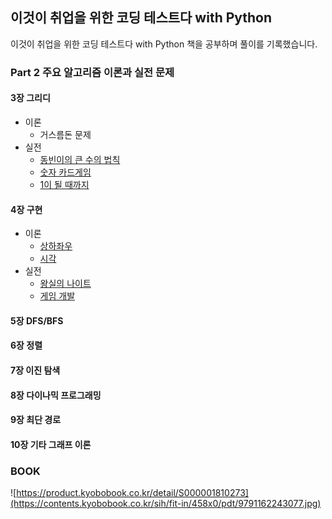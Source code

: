 ## 이것이 취업을 위한 코딩 테스트다 with Python

이것이 취업을 위한 코딩 테스트다 with Python 책을 공부하며 풀이를 기록했습니다.

### Part 2 주요 알고리즘 이론과 실전 문제
#### 3장 그리디
- 이론
  - 거스름돈 문제
- 실전
  - [동빈이의 큰 수의 법칙]()
  - [숫자 카드게임]()
  - [1이 될 때까지]()
#### 4장 구현
- 이론
  - [상하좌우]()
  - [시각]()
- 실전
  - [왕실의 나이트]()
  - [게임 개발]()
#### 5장 DFS/BFS
#### 6장 정렬
#### 7장 이진 탐색
#### 8장 다이나믹 프로그래밍
#### 9장 최단 경로
#### 10장 기타 그래프 이론

### BOOK
![https://product.kyobobook.co.kr/detail/S000001810273](https://contents.kyobobook.co.kr/sih/fit-in/458x0/pdt/9791162243077.jpg)
